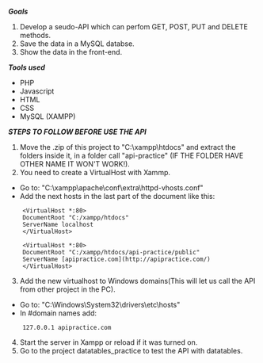 ***Goals***
1. Develop a seudo-API which can perfom GET, POST, PUT and DELETE methods.
2. Save the data in a MySQL databse.
3. Show the data in the front-end.

***Tools used***
- PHP
- Javascript
- HTML
- CSS
- MySQL (XAMPP)

***STEPS TO FOLLOW BEFORE USE THE API***
1. Move the .zip of this project to "C:\xampp\htdocs" and extract the folders inside it, in a folder call "api-practice" (IF THE FOLDER HAVE OTHER NAME IT WON'T WORK!).
2. You need to create a VirtualHost with Xammp.
  - Go to: "C:\xampp\apache\conf\extra\httpd-vhosts.conf"
  - Add the next hosts in the last part of the document like this:
```
    <VirtualHost *:80>
    DocumentRoot "C:/xampp/htdocs"
    ServerName localhost
    </VirtualHost>
```
```
    <VirtualHost *:80>
    DocumentRoot "C:/xampp/htdocs/api-practice/public"
    ServerName [apipractice.com](http://apipractice.com/)
    </VirtualHost>
```
3. Add the new virtualhost to Windows domains(This will let us call the API from other project in the PC).
  - Go to: "C:\Windows\System32\drivers\etc\hosts"
  - In #domain names add:
```
    127.0.0.1 apipractice.com
```
4. Start the server in Xampp or reload if it was turned on.
5. Go to the project datatables_practice to test the API with datatables.
